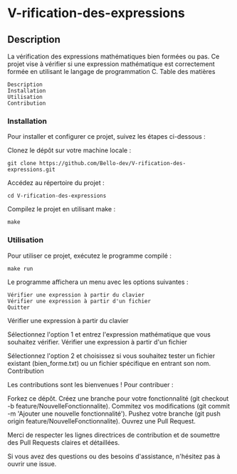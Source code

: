 # V-rification-des-expressions
## Description

La vérification des expressions mathématiques bien formées ou pas. Ce projet vise à vérifier si une expression mathématique est correctement formée en utilisant le langage de programmation C.
Table des matières

    Description
    Installation
    Utilisation
    Contribution

### Installation

Pour installer et configurer ce projet, suivez les étapes ci-dessous :

  Clonez le dépôt sur votre machine locale :

    git clone https://github.com/Bello-dev/V-rification-des-expressions.git

Accédez au répertoire du projet :

    cd V-rification-des-expressions

Compilez le projet en utilisant make :

    make

### Utilisation

Pour utiliser ce projet, exécutez le programme compilé :

    make run

Le programme affichera un menu avec les options suivantes :

    Vérifier une expression à partir du clavier
    Vérifier une expression à partir d'un fichier
    Quitter

Vérifier une expression à partir du clavier

Sélectionnez l'option 1 et entrez l'expression mathématique que vous souhaitez vérifier.
Vérifier une expression à partir d'un fichier

Sélectionnez l'option 2 et choisissez si vous souhaitez tester un fichier existant (bien_forme.txt) ou un fichier spécifique en entrant son nom.
Contribution

Les contributions sont les bienvenues ! Pour contribuer :

  Forkez ce dépôt.
    Créez une branche pour votre fonctionnalité (git checkout -b feature/NouvelleFonctionnalite).
    Commitez vos modifications (git commit -m 'Ajouter une nouvelle fonctionnalité').
    Pushez votre branche (git push origin feature/NouvelleFonctionnalite).
    Ouvrez une Pull Request.

Merci de respecter les lignes directrices de contribution et de soumettre des Pull Requests claires et détaillées.

Si vous avez des questions ou des besoins d'assistance, n'hésitez pas à ouvrir une issue.
